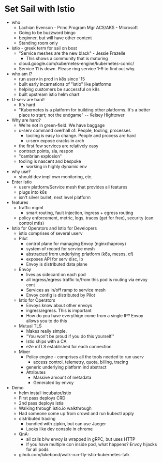 # Set Sail with Istio

* who
  * Lachian Evenson - Princ Program Mgr ACS/AKS - Microsoft
  * Going to be buzzword bingo
  * beginner, but will have other content
  * Standing room only
* istio - greek term for sail on boat
  * "Service meshes are the new black" - Jessie Frazelle 
    * This shows a community that is maturing
  * cloud.google.com/kubernetes-engine/kubernetes-comic/
  * Service 11 is down.  Please ring service 1-9 to find out why.
* who am I?
  * run userv in prod in k8s since '15
  * built early incarnations of "istio" like platforms
  * helping customers be successful on k8s
  * built upstream istio helm chart
* U-serv are hard!
  * It's hard 
  * "Kubernetes is a platform for building other platforms.  It's a better place to start; not the endgame" -- Kelsey Hightower
* Why are hard?
  * We're not in green-field.  We have baggage
  * u-serv command overhall of: People, tooling, processes
    * tooling is easy to change.  People and process are hard
    * u-serv expose cracks in arch
  * the first few services are relatively easy
  * contract points, sla, respon
  * "cambrian explosion"
  * tooling is nascent and bespoke
    * working in highly dynamic env
* why use?
  * should dev impl own monitoring, etc.
* Enter Istio
  * userv platform/Service mesh that provides all features
  * plugs into k8s
  * isn't silver bullet, next level platform
* features
  * traffic mgmt
    * smart routing, fault injection, ingress + egress routing
  * policy enforcement, metric, logs, traces (get for free), security (can control mtls)
* Istio for Operators and Istio for Developers
  * istio comprises of several userv
  * Pilot
    * control plane for managing Envoy (nginx/haproxy)
    * system of record for service mesh
    * abstracted from underlying prlatform (k8s, mesos, cf)
    * exposes API for serv disc, lb
    * Envoy is distributed data plane
  * Envoy
    * lives as sidecard on each pod
    * all ingress/egress traffic to/from this pod is routing via envoy cont
    * Services as in/off ramp to service mesh
    * Envoy config is distributed by Pilot
  * Istio for Operators
    * Envoys know about other envoys
    * ingress/egress.  This is important
    * How do you have everythign come from a single IP?  Envoy allows you to do this
  * Mutual TLS
    * Makes really simple.  
    * "You won't be proud if you do this yourself."
    * Istio ships with a CA
    * e2e mTLS established for each connection
  * Mixer
    * Policy engine - comprises all the tools needed to run userv
      * access control, telemetry, quota, billing, tracing
    * generic underlying platform ind abstract
    * Attributes
      * Massive amount of metadata
      * Generated by envoy
* Demo
  * helm install incubator/istio
  * First pass deploys CRD
  * 2nd pass deploys Istia
  * Walking through istio.io walkthrough
  * Had someone come up from crowd and run kubectl apply
  * distributed tracing
    * bundled with zipkin, but can use Jaeger
    * Looks like dev console in chrome
  * QnA:
    * all calls b/w envoy is wrapped in gRPC, but uses HTTP
    * If you have multiple con inside pod, what happens?  Envoy hijacks for all pods
  * gihub.com/lukebond/walk-run-fly-istio-kubernetes-talk
